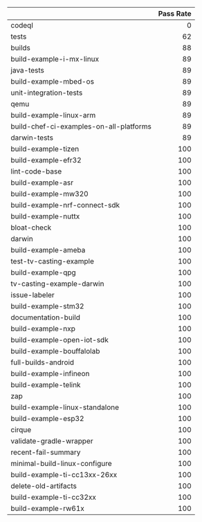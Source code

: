 |                                         |   Pass Rate |
|:----------------------------------------|------------:|
| codeql                                  |           0 |
| tests                                   |          62 |
| builds                                  |          88 |
| build-example-i-mx-linux                |          89 |
| java-tests                              |          89 |
| build-example-mbed-os                   |          89 |
| unit-integration-tests                  |          89 |
| qemu                                    |          89 |
| build-example-linux-arm                 |          89 |
| build-chef-ci-examples-on-all-platforms |          89 |
| darwin-tests                            |          89 |
| build-example-tizen                     |         100 |
| build-example-efr32                     |         100 |
| lint-code-base                          |         100 |
| build-example-asr                       |         100 |
| build-example-mw320                     |         100 |
| build-example-nrf-connect-sdk           |         100 |
| build-example-nuttx                     |         100 |
| bloat-check                             |         100 |
| darwin                                  |         100 |
| build-example-ameba                     |         100 |
| test-tv-casting-example                 |         100 |
| build-example-qpg                       |         100 |
| tv-casting-example-darwin               |         100 |
| issue-labeler                           |         100 |
| build-example-stm32                     |         100 |
| documentation-build                     |         100 |
| build-example-nxp                       |         100 |
| build-example-open-iot-sdk              |         100 |
| build-example-bouffalolab               |         100 |
| full-builds-android                     |         100 |
| build-example-infineon                  |         100 |
| build-example-telink                    |         100 |
| zap                                     |         100 |
| build-example-linux-standalone          |         100 |
| build-example-esp32                     |         100 |
| cirque                                  |         100 |
| validate-gradle-wrapper                 |         100 |
| recent-fail-summary                     |         100 |
| minimal-build-linux-configure           |         100 |
| build-example-ti-cc13xx-26xx            |         100 |
| delete-old-artifacts                    |         100 |
| build-example-ti-cc32xx                 |         100 |
| build-example-rw61x                     |         100 |